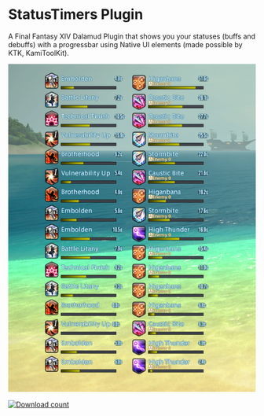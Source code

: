 # StatusTimers Plugin

A Final Fantasy XIV Dalamud Plugin that shows you your statuses (buffs and debuffs) with a progressbar using Native UI elements (made possible by KTK, KamiToolKit).

![example](Images/example.png)

[![Download count](https://img.shields.io/endpoint?url=https://qzysathwfhebdai6xgauhz4q7m0mzmrf.lambda-url.us-east-1.on.aws/StatusTimers)](https://github.com/Zeffuro/StatusTimers)

